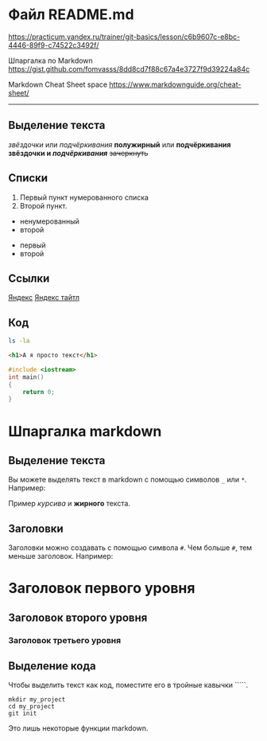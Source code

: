 # Файл README.md

https://practicum.yandex.ru/trainer/git-basics/lesson/c6b9607c-e8bc-4446-89f9-c74522c3492f/


Шпаргалка по Markdown
https://gist.github.com/fomvasss/8dd8cd7f88c67a4e3727f9d39224a84c


Markdown Cheat Sheet  space
https://www.markdownguide.org/cheat-sheet/

----


## Выделение текста
*звёздочки* или _подчёркивания_
**полужирный** или __подчёркивания__
**звёздочки и _подчёркивания_**
~~зачеркнуть~~


## Списки
1. Первый пункт нумерованного списка
2. Второй пункт.

* ненумерованный
* второй
- первый
- второй


## Ссылки
[Яндекс](https:://www.yandex.ru)
[Яндекс тайтл](https://www.yandex.ru "Я Yandex")


## Код
``` bash
ls -la
```
```html
<h1>А я просто текст</h1>
```

```C++
#include <iostream>
int main()
{    
    return 0;
}
```


# Шпаргалка markdown

## Выделение текста

Вы можете выделять текст в markdown с помощью символов `_` или `*`. Например:

Пример _курсива_ и **жирного** текста.

## Заголовки

Заголовки можно создавать с помощью символа `#`. Чем больше `#`, тем меньше заголовок. Например:

# Заголовок первого уровня
## Заголовок второго уровня
### Заголовок третьего уровня

## Выделение кода

Чтобы выделить текст как код, поместите его в тройные кавычки `````. 

```
mkdir my_project
cd my_project
git init
```
Это лишь некоторые функции markdown. 